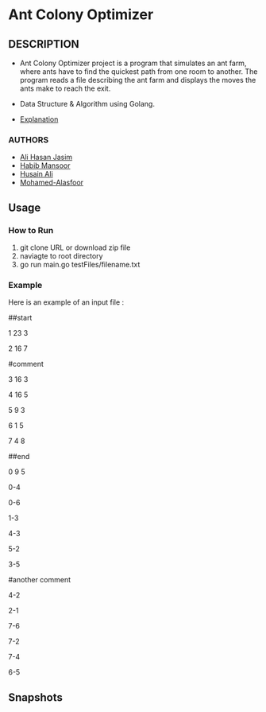 # Ant Colony Optimizer

## DESCRIPTION
- Ant Colony Optimizer project is a program that simulates an ant farm, where ants have to find the quickest path from one room to another. The program reads a file describing the ant farm and displays the moves the ants make to reach the exit.
- Data Structure & Algorithm using Golang.

- [Explanation](https://medium.com/@jamierobertdawson/lem-in-finding-all-the-paths-and-deciding-which-are-worth-it-2503dffb893)

### AUTHORS
- [Ali Hasan Jasim](https://github.com/AliHJMM)
- [Habib Mansoor](https://github.com/7abib04)
- [Husain Ali](https://github.com/hujaafar)
- [Mohamed-Alasfoor](https://github.com/Mohamed-Alasfoor)

## Usage

### How to Run
1. git clone URL or download zip file
2. naviagte to root directory
3. go run main.go testFiles/filename.txt

### Example
Here is an example of an input file :

##start

1 23 3

2 16 7

#comment

3 16 3

4 16 5

5 9 3

6 1 5

7 4 8

##end

0 9 5

0-4

0-6

1-3

4-3

5-2

3-5

#another comment

4-2

2-1

7-6

7-2

7-4

6-5

## Snapshots

